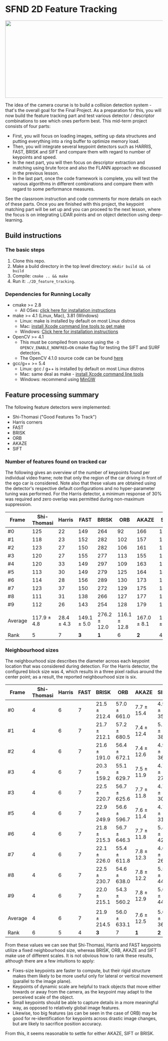 # SFND 2D Feature Tracking

<img src="images/keypoints.png" width="820" height="248" />

The idea of the camera course is to build a collision detection system - that's the overall goal for the Final Project.
As a preparation for this, you will now build the feature tracking part and test various detector / descriptor
combinations to see which ones perform best. This mid-term project consists of four parts:

* First, you will focus on loading images, setting up data structures and putting everything into a ring buffer to
  optimize memory load. 
* Then, you will integrate several keypoint detectors such as HARRIS, FAST, BRISK and SIFT and compare them with regard
  to number of keypoints and speed. 
* In the next part, you will then focus on descriptor extraction and matching using brute force and also the FLANN
  approach we discussed in the previous lesson. 
* In the last part, once the code framework is complete, you will test the various algorithms in different combinations
  and compare them with regard to some performance measures. 

See the classroom instruction and code comments for more details on each of these parts. Once you are finished with
this project, the keypoint matching part will be set up and you can proceed to the next lesson, where the focus is on
integrating LiDAR points and on object detection using deep-learning. 

## Build instructions

### The basic steps

1. Clone this repo.
2. Make a build directory in the top level directory: `mkdir build && cd build`
3. Compile: `cmake .. && make`
4. Run it: `./2D_feature_tracking`.

### Dependencies for Running Locally
* cmake >= 2.8
  * All OSes: [click here for installation instructions](https://cmake.org/install/)
* make >= 4.1 (Linux, Mac), 3.81 (Windows)
  * Linux: make is installed by default on most Linux distros
  * Mac: [install Xcode command line tools to get make](https://developer.apple.com/xcode/features/)
  * Windows: [Click here for installation instructions](http://gnuwin32.sourceforge.net/packages/make.htm)
* OpenCV >= 4.1
  * This must be compiled from source using the `-D OPENCV_ENABLE_NONFREE=ON` cmake flag for testing 
    the SIFT and SURF detectors.
  * The OpenCV 4.1.0 source code can be found [here](https://github.com/opencv/opencv/tree/4.1.0)
* gcc/g++ >= 5.4
  * Linux: gcc / g++ is installed by default on most Linux distros
  * Mac: same deal as make - [install Xcode command line tools](https://developer.apple.com/xcode/features/)
  * Windows: recommend using [MinGW](http://www.mingw.org/)

## Feature processing summary

The following feature detectors were implemented:

- Shi-Thomasi ("Good Features To Track")
- Harris corners
- FAST
- BRISK
- ORB
- AKAZE
- SIFT

### Number of features found on tracked car

The following gives an overview of the number of keypoints found per individual video frame;
note that only the region of the car driving in front of the ego car is considered.
Note also that these values are obtained using the detector's respective default configurations
and no hyper-parameter tuning was performed.
For the Harris detector, a minimum response of 30% was required and zero overlap was permitted
during non-maximum suppression. 

| Frame    | Shi-Thomasi | Harris     | FAST        | BRISK        | ORB          | AKAZE       | SIFT        |
|----------|-------------|------------|-------------|--------------|--------------|-------------|-------------|
| #0       | 125         | 22         | 149         | 264          | 92           | 166         | 138         |
| #1       | 118         | 23         | 152         | 282          | 102          | 157         | 132         |
| #2       | 123         | 27         | 150         | 282          | 106          | 161         | 124         |
| #3       | 120         | 27         | 155         | 277          | 113          | 155         | 137         |
| #4       | 120         | 33         | 149         | 297          | 109          | 163         | 134         |
| #5       | 113         | 30         | 149         | 279          | 125          | 164         | 140         |
| #6       | 114         | 28         | 156         | 289          | 130          | 173         | 137         |
| #7       | 123         | 37         | 150         | 272          | 129          | 175         | 148         |
| #8       | 111         | 31         | 138         | 266          | 127          | 177         | 159         |
| #9       | 112         | 26         | 143         | 254          | 128          | 179         | 137         |
| | | | | | | | |
| Average  | 117.9 ± 4.8 | 28.4 ± 4.3 | 149.1 ± 5.0 | 276.2 ± 12.0 | 116.1 ± 12.8 | 167.0 ± 8.1 | 138.6 ± 8.9 |
| Rank     | 5           | 7          | **3**       | **1**        | 6            | **2**       | 4           |

### Neighbourhood sizes

The neighbourhood size describes the diameter across each keypoint location that was considered
during detection. For the Harris detector, the configured block size was 4, which results in a
three pixel radius around the center point; as a result, the reported neighbourhood size is six. 

| Frame       |  Shi-Thomasi |  Harris |  FAST |  BRISK |  ORB |  AKAZE |  SIFT |
|-------------|--------------|---------|-------|--------|------|--------|-------|
| #0          | 4 | 6 | 7 | 21.5 ± 212.4 | 57.0 ± 661.0 | 7.7 ± 15.4 | 4.9 ± 35.1 |
| #1          | 4 | 6 | 7 | 21.7 ± 212.1 | 57.2 ± 680.5 | 7.4 ± 12.4 | 5.1 ± 38.1 |
| #2          | 4 | 6 | 7 | 21.6 ± 191.0 | 56.4 ± 672.1 | 7.4 ± 12.6 | 4.9 ± 36.2 |
| #3          | 4 | 6 | 7 | 20.3 ± 159.2 | 55.1 ± 629.7 | 7.5 ± 11.9 | 4.7 ± 27.4 | 
| #3          | 4 | 6 | 7 | 22.5 ± 220.7 | 56.7 ± 625.6 | 7.7 ± 11.8 | 4.7 ± 30.3 |
| #5          | 4 | 6 | 7 | 22.9 ± 249.9 | 56.6 ± 596.7 | 7.6 ± 11.4 | 4.7 ± 31.0 |
| #6          | 4 | 6 | 7 | 21.8 ± 215.3 | 56.7 ± 646.3 | 7.7 ± 11.8 | 5.4 ± 42.4 |
| #7          | 4 | 6 | 7 | 22.1 ± 226.0 | 55.4 ± 611.8 | 7.8 ± 12.3 | 4.6 ± 26.4 |
| #8          | 4 | 6 | 7 | 22.5 ± 230.7 | 54.6 ± 638.0 | 7.8 ± 12.2 | 5.5 ± 44.4 |
| #9          | 4 | 6 | 7 | 22.0 ± 215.1 | 54.3 ± 560.2 | 7.8 ± 12.9 | 5.6 ± 44.6 |
| | | | | | | | |
| Average     | 4 | 6 | 7 | 21.9 ± 214.5 | 56.0 ± 633.1 | 7.6 ± 12.5 | 5.0 ± 36.2 |
| Rank        | 6 | 5 | 4 | **3**        | 7            | **1**      | **2**      |

From these values we can see that Shi-Thomasi, Harris and FAST keypoints utilize a fixed
neighbourhood size, whereas BRISK, ORB, AKAZE and SIFT make use of different scales.
It is not obvious how to rank these results, although there are a few intuitions to apply:

- Fixes-size keypoints are faster to compute, but their rigid structure makes them likely
  to be more useful only for lateral or vertical movement (parallel to the image plane).
- Keypoints of dynamic scale are helpful to track objects that move either towards or
  away from the camera, as the keypoint may adapt to the perceived scale of the object.
- Small keypoints should be able to capture details in a more meaningful way, as
  opposed to relatively global image features.
- Likewise, too big features (as can be seen in the case of ORB) may be good for re-identification
  for keypoints across drastic image changes, but are likely to sacrifice position accuracy.

From this, it seems reasonable to settle for either AKAZE, SIFT or BRISK.

